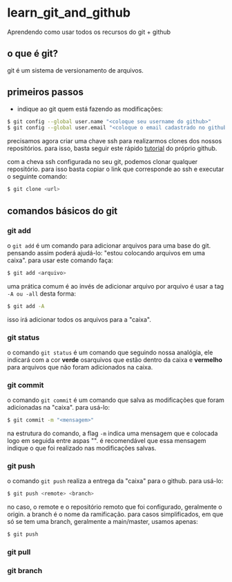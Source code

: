# learn_git_and_github
Aprendendo como usar todos os recursos do git + github

## o que é git?
git é um sistema de versionamento de arquivos.

## primeiros passos

- indique ao git quem está fazendo as modificações:
```bash
$ git config --global user.name "<coloque seu username do github>"
$ git config --global user.email "<coloque o email cadastrado no github>"
```

precisamos agora criar uma chave ssh para realizarmos clones dos nossos repositórios. para isso, basta seguir este rápido [tutorial](https://docs.github.com/pt/authentication/connecting-to-github-with-ssh/generating-a-new-ssh-key-and-adding-it-to-the-ssh-agent) do próprio github.

com a cheva ssh configurada no seu git, podemos clonar qualquer repositório. para isso basta copiar o link que corresponde ao ssh e executar o seguinte comando:

```bash
$ git clone <url>
```

## comandos básicos do git
### git add

o `git add` é um comando para adicionar arquivos para uma base do git. pensando assim poderá ajudá-lo: "estou colocando arquivos em uma caixa".
para usar este comando faça:

```bash
$ git add <arquivo>
```

uma prática comum é ao invés de adicionar arquivo por arquivo é usar a tag `-A ou -all` desta forma:
```bash
$ git add -A
```
isso irá adicionar todos os arquivos para a "caixa".

### git status

o comando `git status` é um comando que seguindo nossa analógia, ele indicará com a cor **verde** osarquivos que estão dentro da caixa e **vermelho** para arquivos que não foram adicionados na caixa.

### git commit

o comando `git commit` é um comando que salva as modificações que foram adicionadas na "caixa".
para usá-lo:
```bash
$ git commit -m "<mensagem>"
```
na estrutura do comando, a flag `-m` indica uma mensagem que e colocada logo em seguida entre aspas "". é recomendável que essa mensagem indique o que foi realizado nas modificações salvas.

### git push

o comando `git push` realiza a entrega da "caixa" para o github. para usá-lo:
```bash
$ git push <remote> <branch>
```
no caso, o remote e o repositório remoto que foi configurado, geralmente o origin. a branch é o nome da ramificação. 
para casos simplificados, em que só se tem uma branch, geralmente a main/master, usamos apenas:
```bash
$ git push
```

### git pull

### git branch
